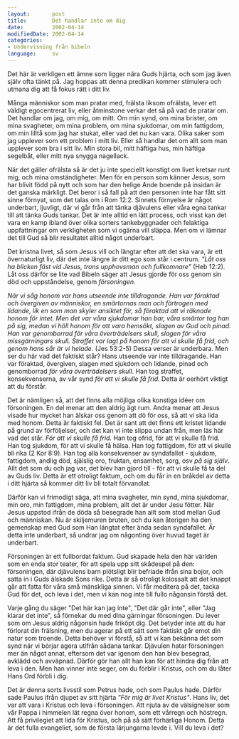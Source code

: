 ```yaml
---
layout:       post
title:        Det handlar inte om dig
date:         2002-04-14
modifiedDate: 2002-04-14
categories:
- Undervisning från bibeln
language:     sv
---
```

Det här är verkligen ett ämne som ligger nära Guds hjärta, och som jag även själv ofta tänkt på. Jag hoppas att denna predikan kommer stimulera och utmana dig att få fokus rätt i ditt liv.

Många människor som man pratar med, frälsta liksom ofrälsta, lever ett väldigt egocentrerat liv, eller åtminstone verkar det så på vad de pratar om. Det handlar om jag, om mig, om mitt. Om min synd, om mina brister, om mina svagheter, om mina problem, om mina sjukdomar, om min fattigdom, om min lilltå som jag har stukat, eller vad det nu kan vara. Olika saker som jag upplever som ett problem i mitt liv. Eller så handlar det om allt som man upplever som bra i sitt liv. Min stora bil, mitt häftiga hus, min häftiga segelbåt, eller mitt nya snygga nagellack.

När det gäller ofrälsta så är det ju inte speciellt konstigt om livet kretsar runt mig, och mina omständigheter. Men för en person som känner Jesus, som har blivit född på nytt och som har den helige Ande boende på insidan är det ganska märkligt. Det beror i så fall på att den personen inte har fått sitt sinne förnyat, som det talas om i Rom 12:2. Sinnets förnyelse är något underbart, ljuvligt, där vi går från att tänka djävulens eller våra egna tankar till att tänka Guds tankar. Det är inte alltid en lätt process, och visst kan det vara en kamp ibland över olika sorters tankebyggnader och felaktiga uppfattningar om verkligheten som vi ogärna vill släppa. Men om vi lämnar det till Gud så blir resultatet alltid något underbart.

Det kristna livet, så som Jesus vill och längtar efter att det ska vara, är ett övernaturligt liv, där det inte längre är ditt ego som står i centrum. <em>"Låt oss ha blicken fäst vid Jesus, trons upphovsman och fullkomnare"</em> (Heb 12:2). Låt oss därför se lite vad Bibeln säger att Jesus gjorde för oss genom sin död och uppståndelse, genom <em>försoningen</em>.

<em>När vi såg honom var hans utseende inte tilldragande. Han var föraktad och övergiven av människor, en smärtornas man och förtrogen med lidande, lik en som man skyler ansiktet för, så föraktad att vi räknade honom för intet. Men det var våra sjukdomar han bar, våra smärtor tog han på sig, medan vi höll honom för att vara hemsökt, slagen av Gud och pinad. Han var genomborrad för våra överträdelsers skull, slagen för våra missgärningars skull. Straffet var lagt på honom för att vi skulle få frid, och genom hans sår är vi helade.</em> (Jes 53:2-5) Dessa verser är underbara. Men ser du här vad det faktiskt står? Hans utseende var inte tilldragande. Han var föraktad, övergiven, slagen med sjukdom och lidande, pinad och genomborrad <em>för våra överträdelsers skull</em>. Han tog straffet, konsekvenserna, av vår synd <em>för att vi skulle få frid.</em> Detta är oerhört viktigt att du förstår.

Det är nämligen så, att det finns alla möjliga olika konstiga idéer om försoningen. En del menar att den aldrig ägt rum. Andra menar att Jesus visade hur mycket han älskar oss genom att dö för oss, så att vi ska lida med honom. Detta är faktiskt fel. Det är sant att det finns ett kristet lidande på grund av förföljelser, och det kan vi inte slippa undan från, men läs här vad det står. <em>För att vi skulle få frid.</em> Han tog ofrid, för att vi skulle få frid. Han tog sjukdom, för att vi skulle få hälsa. Han tog fattigdom, för att vi skulle bli rika (2 Kor 8:9). Han tog alla konsekvenser av syndafallet - sjukdom, fattigdom, andlig död, själslig oro, fruktan, ensamhet, sorg, osv <em>på sig själv</em>. Allt det som du och jag var, det blev han gjord till - för att vi skulle få ta del av Guds liv. Detta är ett otroligt faktum, och om du får in en bråkdel av detta i ditt hjärta så kommer ditt liv bli totalt förvandlat.

Därför kan vi frimodigt säga, att mina svagheter, min synd, mina sjukdomar, min oro, min fattigdom, mina problem, allt det är under Jesu fötter. När Jesus uppstod ifrån de döda så besegrade han allt som stod mellan Gud och människan. Nu är skiljemuren bruten, och du kan återigen ha den gemenskap med Gud som Han längtat efter ända sedan syndafallet. Är detta inte underbart, så undrar jag om någonting över huvud taget är underbart.

Försoningen är ett fullbordat faktum. Gud skapade hela den här världen som en enda stor teater, för att spela upp sitt skådespel på den: försoningen, där djävulens barn plötsligt blir befriade ifrån sina bojor, och satta in i Guds älskade Sons rike. Detta är så otroligt kolossalt att det knappt går att fatta för våra små mänskliga sinnen. Vi får meditera på det, tacka Gud för det, och leva i det, men vi kan nog inte till fullo någonsin förstå det.

Varje gång du säger "Det här kan jag inte", "Det där går inte", eller "Jag klarar det inte", så förnekar du med dina gärningar försoningen. Du lever som om Jesus aldrig någonsin hade friköpt dig. Det betyder inte att du har förlorat din frälsning, men du agerar på ett sätt som faktiskt går emot din natur som troende. Detta behöver vi förstå, så att vi kan bekänna det som synd när vi börjar agera utifrån sådana tankar. Djävulen hatar försoningen mer än något annat, eftersom det var igenom den han blev besegrad, avklädd och avväpnad. Därför gör han allt han kan för att hindra dig från att leva i den. Men han vinner inte seger, om du förblir i Kristus, och om du låter Hans Ord förbli i dig.

Det är denna sorts livsstil som Petrus hade, och som Paulus hade. Därför sade Paulus ifrån djupet av sitt hjärta <em>"För mig är livet Kristus"</em>. Hans liv, det var att vara i Kristus och leva i försoningen. Att njuta av de välsignelser som vår Pappa i himmelen lät regna över honom, som ett vårregn och höstregn. Att få privilegiet att lida för Kristus, och på så sätt förhärliga Honom. Detta är det fulla evangeliet, som de första lärjungarna levde i. Vill du leva i det?
